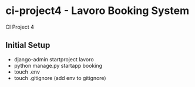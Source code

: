 # ci-project4 - Lavoro Booking System
CI Project 4

## Initial Setup
- django-admin startproject lavoro
- python manage.py startapp booking
- touch .env
- touch .gitignore (add env to gitignore)
